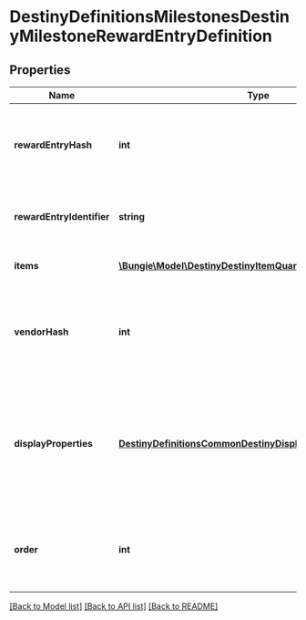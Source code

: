 # DestinyDefinitionsMilestonesDestinyMilestoneRewardEntryDefinition

## Properties
Name | Type | Description | Notes
------------ | ------------- | ------------- | -------------
**rewardEntryHash** | **int** | The identifier for this reward entry. Runtime data will refer to reward entries by this hash. Only guaranteed unique within the specific Milestone. | [optional] 
**rewardEntryIdentifier** | **string** | The string identifier, if you care about it. Only guaranteed unique within the specific Milestone. | [optional] 
**items** | [**\Bungie\Model\DestinyDestinyItemQuantity[]**](DestinyDestinyItemQuantity.md) | The items you will get as rewards, and how much of it you&#39;ll get. | [optional] 
**vendorHash** | **int** | If this reward is redeemed at a Vendor, this is the hash of the Vendor to go to in order to redeem the reward. Use this hash to look up the DestinyVendorDefinition. | [optional] 
**displayProperties** | [**DestinyDefinitionsCommonDestinyDisplayPropertiesDefinition**](DestinyDefinitionsCommonDestinyDisplayPropertiesDefinition.md) | For us to bother returning this info, we should be able to return some kind of information about why these rewards are grouped together. This is ideally that information. Look at how confident I am that this will always remain true. | [optional] 
**order** | **int** | If you want to follow BNet&#39;s ordering of these rewards, use this number within a given category to order the rewards. Yeah, I know. I feel dirty too. | [optional] 

[[Back to Model list]](../README.md#documentation-for-models) [[Back to API list]](../README.md#documentation-for-api-endpoints) [[Back to README]](../README.md)


